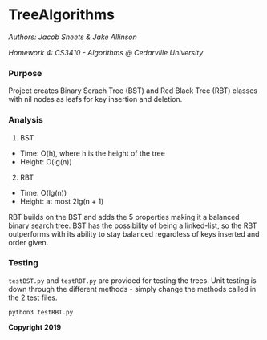 # TreeAlgorithms

*Authors: Jacob Sheets & Jake Allinson*

*Homework 4: CS3410 - Algorithms @ Cedarville University*

### Purpose

Project creates Binary Serach Tree (BST) and Red Black Tree (RBT) classes with nil nodes as leafs for key insertion and deletion.

### Analysis

1. BST
* Time: O(h), where h is the height of the tree
* Height: O(lg(n))

2. RBT
* Time: O(lg(n))
* Height: at most 2lg(n + 1)

RBT builds on the BST and adds the 5 properties making it a balanced binary search tree. BST has the possibility of being a linked-list, so the RBT outperforms with its ability to stay balanced regardless of keys inserted and order given.

### Testing

`testBST.py` and `testRBT.py` are provided for testing the trees. Unit testing is down through the different methods - simply change the methods called in the 2 test files.

`python3 testRBT.py`

**Copyright 2019**